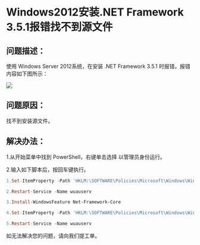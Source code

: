 # Windows2012安装.NET Framework 3.5.1报错找不到源文件
## 问题描述：

使用 Windows Server 2012系统，在安装 .NET Framework 3.5.1 时报错，报错内容如下图所示：


![](../../../../../image/Elastic-Compute/Virtual-Machine/Windows/Windows2012%E5%AE%89%E8%A3%85.NET%20Framework%203.5.1%E6%8A%A5%E9%94%99%E6%89%BE%E4%B8%8D%E5%88%B0%E6%BA%90%E6%96%87%E4%BB%B601.png)


## 问题原因：

找不到安装源文件。

## 解决办法：

1.从开始菜单中找到 PowerShell，右键单击选择 以管理员身份运行。

2.输入如下脚本后，按回车键执行。

```powershell
1.Set-ItemProperty -Path 'HKLM:\SOFTWARE\Policies\Microsoft\Windows\WindowsUpdate\AU' -Name UseWUServer -Value 0

2.Restart-Service -Name wuauserv

3.Install-WindowsFeature Net-Framework-Core

4.Set-ItemProperty -Path 'HKLM:\SOFTWARE\Policies\Microsoft\Windows\WindowsUpdate\AU' -Name UseWUServer -Value 1

5.Restart-Service -Name wuauserv
```

如无法解决您的问题，请向我们提工单。

